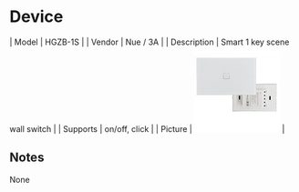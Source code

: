 
# Device

| Model | HGZB-1S  |
| Vendor  | Nue / 3A  |
| Description | Smart 1 key scene wall switch |
| Supports | on/off, click |
| Picture | ![../images/devices/HGZB-1S.jpg](../images/devices/HGZB-1S.jpg) |

## Notes

None
